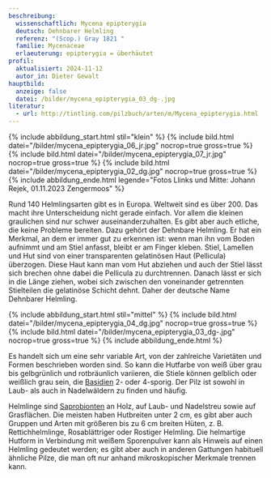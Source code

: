 ```yaml
---
beschreibung:
  wissenschaftlich: Mycena epipterygia
  deutsch: Dehnbarer Helmling
  referenz: "(Scop.) Gray 1821 "
  familie: Mycenaceae
  erlaeuterung: epipterygia = überhäutet
profil:
  aktualisiert: 2024-11-12
  autor_in: Dieter Gewalt
hauptbild:
  anzeige: false
  datei: /bilder/mycena_epipterygia_03_dg-.jpg
literatur:
  - url: http://tintling.com/pilzbuch/arten/m/Mycena_epipterygia.html
---
```

{% include abbildung_start.html stil="klein" %}
{% include bild.html datei="/bilder/mycena_epipterygia_06_jr.jpg" nocrop=true gross=true %}
{% include bild.html datei="/bilder/mycena_epipterygia_07_jr.jpg" nocrop=true gross=true %}
{% include bild.html datei="/bilder/mycena_epipterygia_02_dg.jpg" nocrop=true gross=true %}
{% include abbildung_ende.html legende="Fotos Llinks und Mitte: Johann Rejek, 01.11.2023 Zengermoos" %}

Rund 140 Helmlingsarten gibt es in Europa. Weltweit sind es über 200. Das macht ihre Unterscheidung nicht gerade einfach. Vor allem die kleinen graulichen sind nur schwer auseinanderzuhalten. Es gibt aber auch etliche, die keine Probleme bereiten. Dazu gehört der Dehnbare Helmling. Er hat ein Merkmal, an dem er immer gut zu erkennen ist: wenn man ihn vom Boden aufnimmt und am Stiel anfasst, bleibt er am Finger kleben. Stiel, Lamellen und Hut sind von einer transparenten gelatinösen Haut (Pellicula) überzogen. Diese Haut kann man vom Hut abziehen und auch der Stiel lässt sich brechen ohne dabei die Pellicula zu durchtrennen. Danach lässt er sich in die Länge ziehen, wobei sich zwischen den voneinander getrennten Stielteilen die gelatinöse Schicht dehnt. Daher der deutsche Name Dehnbarer Helmling.

{% include abbildung_start.html stil="mittel" %}
{% include bild.html datei="/bilder/mycena_epipterygia_04_dg.jpg" nocrop=true gross=true %}
{% include bild.html datei="/bilder/mycena_epipterygia_03_dg-.jpg" nocrop=true gross=true %}
{% include abbildung_ende.html %}

Es handelt sich um eine sehr variable Art, von der zahlreiche Varietäten und Formen beschrieben worden sind. So kann die Hutfarbe von weiß über grau bis gelbgrünlich und rotbräunlich variieren, die Stiele können gelblich oder weißlich grau sein, die [Basidien](Basidien "Glossar") 2- oder 4-sporig. Der Pilz ist sowohl in Laub- als auch in Nadelwäldern zu finden und häufig.

Helmlinge sind [Saprobionten](saprobiontisch "Glossar") an Holz, auf Laub- und Nadelstreu sowie auf Grasflächen. Die meisten haben Hutbreiten unter 2 cm, es gibt aber auch Gruppen und Arten mit größeren bis zu 6 cm breiten Hüten, z. B. Rettichhelmlinge, Rosablättriger oder Rostiger Helmling. Die helmartige Hutform in Verbindung mit weißem Sporenpulver kann als Hinweis auf einen Helmling gedeutet werden; es gibt aber auch in anderen Gattungen habituell ähnliche Pilze, die man oft nur anhand mikroskopischer Merkmale trennen kann.